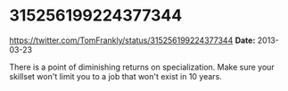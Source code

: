 # 315256199224377344
https://twitter.com/TomFrankly/status/315256199224377344
**Date:** 2013-03-23

There is a point of diminishing returns on specialization. Make sure your skillset won't limit you to a job that won't exist in 10 years.
